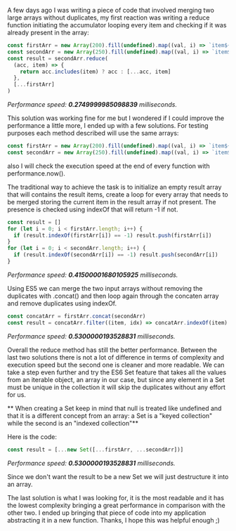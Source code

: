 A few days ago I was writing a piece of code that involved merging two large arrays without duplicates, my first reaction was writing a reduce function initiating the accumulator looping every item and checking if it was already present in the array:

```javascript
const firstArr = new Array(200).fill(undefined).map((val, i) => `item${i}`)
const secondArr = new Array(250).fill(undefined).map((val, i) => `item${i}`)
const result = secondArr.reduce(
  (acc, item) => {
    return acc.includes(item) ? acc : [...acc, item]
  },
  [...firstArr]
)
```

_Performance speed: **0.2749999985098839** milliseconds._

This solution was working fine for me but I wondered if I could improve the performance a little more, I ended up with a few solutions. For testing purposes each method described will use the same arrays:

```javascript
const firstArr = new Array(200).fill(undefined).map((val, i) => `item${i}`)
const secondArr = new Array(250).fill(undefined).map((val, i) => `item${i}`)
```

also I will check the execution speed at the end of every function with performance.now().

The traditional way to achieve the task is to initialize an empty result array that will contains the result items, create a loop for every array that needs to be merged storing the current item in the result array if not present. The presence is checked using indexOf that will return -1 if not.

```javascript
const result = []
for (let i = 0; i < firstArr.length; i++) {
  if (result.indexOf(firstArr[i]) == -1) result.push(firstArr[i])
}
for (let i = 0; i < secondArr.length; i++) {
  if (result.indexOf(secondArr[i]) == -1) result.push(secondArr[i])
}
```

_Performance speed: **0.41500001680105925** milliseconds._

Using ES5 we can merge the two input arrays without removing the duplicates with .concat() and then loop again through the concaten array and remove duplicates using indexOf.

```javascript
const concatArr = firstArr.concat(secondArr)
const result = concatArr.filter((item, idx) => concatArr.indexOf(item) === idx)
```

_Performance speed: **0.5300000193528831** milliseconds._

Overall the reduce method has still the better performance.
Between the last two solutions there is not a lot of difference in terms of complexity and execution speed but the second one is cleaner and more readable. We can take a step even further and try the ES6 Set feature that takes all the values from an iterable object, an array in our case, but since any element in a Set must be unique in the collection it will skip the duplicates without any effort for us.

** When creating a Set keep in mind that null is treated like undefined and that it is a different concept from an array: a Set is a "keyed collection" while the second is an "indexed collection"**

Here is the code:

```javascript
const result = [...new Set([...firstArr, ...secondArr])]
```

_Performance speed: **0.5300000193528831** milliseconds._

Since we don't want the result to be a new Set we will just destructure it into an array.

The last solution is what I was looking for, it is the most readable and it has the lowest complexity bringing a great performance in comparison with the other two. I ended up bringing that piece of code into my application abstracting it in a new function. Thanks, I hope this was helpful enough ;)
